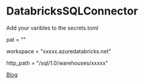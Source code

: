# DatabricksSQLConnector


Add your varibles to the secrets.toml



pat = ""

workspace = "xxxxx.azuredatabricks.net"

http_path = "/sql/1.0/warehouses/xxxxx"


[Blog](https://www.kkaarel.com/blogs/using-databricks-execution-api-streamlit/)